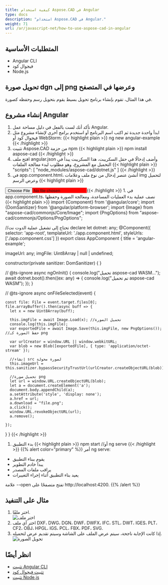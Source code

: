 ```yaml
---
title: كيفية استخدام Aspose.CAD في Angular
type: docs
description: "استخدام Aspose.CAD في Angular."
weight: 71
url: /ar/javascript-net/how-to-use-aspose-cad-in-angular
---
```


## المتطلبات الأساسية
- Angular CLI
- فيجوال كود
- Node.js

## تحويل صورة dgn إلى png وعرضها في المتصفح

في هذا المثال، تقوم بإنشاء برنامج تحويل بسيط يقوم بتحويل رسم وحفظه كصورة.

## إنشاء مشروع Angular

1. تأكد أنك لست بالفعل في دليل مساحة عمل Angular.
1. ابدأ واحدة جديدة ثم اكتب اسم البرنامج أو استخدم برامج أخرى لإنشاء مشروع مثل فيجوال كود أو WebStorm:
{{< highlight plain >}}
ng new angular-example
{{< /highlight >}}
1. تثبيت Aspose.CAD من حزمة npm
{{< highlight plain >}}
npm install aspose-cad
{{< /highlight >}}
1. افتح ملف angular.json وأضف إدخالًا في حقل السكريبت، هذا السكريبت يبدأ في التحميل مع المشروع، وهو مطلوب لبدء معالجة الملفات
{{< highlight plain >}}
"scripts": [
  "node_modules/aspose-cad/dotnet.js"
]
{{< /highlight >}}
1. في app.component.html، أنشئ عنصر إدخال من نوع ملف وعلامات img لتحميل وعرض الرسم
{{< highlight plain >}}
<span style="background-color: red">
    <input type="file" class="file-upload" (change)="onFileSelected($event)" />
    <img alt="" id="image" [src]="imageUrl" />
</span>
{{< /highlight >}}
1. في app.component.ts، نصف عملية بدء العمليات المساعدة، ومعالجة الصورة وحفظها
{{< highlight plain >}}
import {Component} from '@angular/core';
import {DomSanitizer} from '@angular/platform-browser';
import {Image} from "aspose-cad/commonjs/Core/Image";
import {PngOptions} from "aspose-cad/commonjs/Options/PngOptions";

//تحتاج إلى تشغيل عملية الدوت نت
declare let dotnet: any;
@Component({
  selector: 'app-root',
  templateUrl: './app.component.html',
  styleUrls: ['./app.component.css']
})
export class AppComponent {
  title = 'angular-example';

  imageUrl: any;
  imgFile: Uint8Array | null | undefined;

  constructor(private sanitizer: DomSanitizer) {
  }

  // @ts-ignore
  async ngOnInit() {
    console.log("تحميل aspose-cad WASM...");
    await dotnet.boot().then((ex: any) => {
      console.log("تم تحميل aspose-cad WASM");
    });
  }

  // @ts-ignore
  async onFileSelected(event) {

    const file: File = event.target.files[0];
    file.arrayBuffer().then(async buff => {
      let x = new Uint8Array(buff);
      
      this.imgFile = await Image.Load(x); //تحميل الصورة
      console.log(this.imgFile);
      var exportedFile = await Image.Save(this.imgFile, new PngOptions()); //حفظ الصورة كـ png

      var urlCreator = window.URL || window.webkitURL;
      var blob = new Blob([exportedFile], { type: 'application/octet-stream' });
      
      //إنشاء src لصورة محولة
      this.imageUrl = this.sanitizer.bypassSecurityTrustUrl(urlCreator.createObjectURL(blob));

      //تحميل صورة png
      let url = window.URL.createObjectURL(blob);
      let a = document.createElement('a');
      document.body.appendChild(a);
      a.setAttribute('style', 'display: none');
      a.href = url;
      a.download = "file.png";
      a.click();
      window.URL.revokeObjectURL(url);
      a.remove();

    });
  }
}
{{< /highlight >}}
1. بدء التطبيق
{{< highlight plain >}}
npm start
//أو
ng serve
{{< /highlight >}}
{{% alert color="primary" %}} 
أمر ng serve:

- يقوم ببناء التطبيق
- يبدأ خادم التطوير
- يراقب ملفات المصدر
- يعيد بناء التطبيق أثناء إجراء التغييرات

علامة --open تفتح متصفحًا على http://localhost:4200.
{{% /alert %}}

## مثال على التنفيذ

1. اختر ملفًا.<br>
![اختر ملف](choose-file.png)<br>
1. اختر أي ملف DXF، DWG، DGN، DWF، DWFX، IFC، STL، DWT، IGES، PLT، CF2، OBJ، HPGL، IGS، PCL، FBX، PDF، SVG.
1. إذا كانت الإجابة ناجحة، سيتم عرض الملف على الشاشة وسيتم تقديم عرض لتحميله.<br>
![تحويل الصورة](convert-image.png)<br>

## انظر أيضًا

- [تثبيت Angular CLI](https://angular.io/guide/setup-local/)
- [تثبيت فيجوال كود](https://code.visualstudio.com/)
- [تثبيت Node.js](https://nodejs.org/en/)
